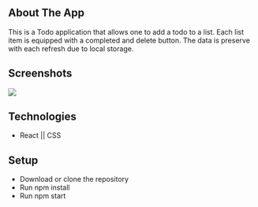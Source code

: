 ## About The App

This is a Todo application that allows one to add a todo to a list. Each list item is equipped with a completed and delete button. The data is preserve with each refresh due to local storage.

## Screenshots
![](assets/img1.png)

## Technologies

- React || CSS

## Setup

- Download or clone the repository
- Run npm install
- Run npm start
